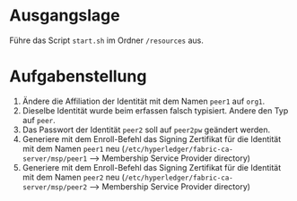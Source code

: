 # Ausgangslage
Führe das Script `start.sh` im Ordner `/resources` aus.

# Aufgabenstellung
1. Ändere die Affiliation der Identität mit dem Namen `peer1` auf `org1`.
2. Dieselbe Identität wurde beim erfassen falsch typisiert. Andere den Typ auf `peer`.
3. Das Passwort der Identität `peer2` soll auf `peer2pw` geändert werden.
4. Generiere mit dem Enroll-Befehl das Signing Zertifikat für die Identität mit dem Namen `peer1` neu (`/etc/hyperledger/fabric-ca-server/msp/peer1` --> Membership Service Provider directory)
5. Generiere mit dem Enroll-Befehl das Signing Zertifikat für die Identität mit dem Namen `peer2` neu (`/etc/hyperledger/fabric-ca-server/msp/peer2` --> Membership Service Provider directory)
